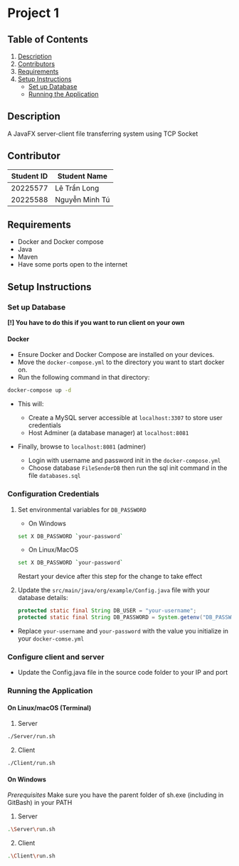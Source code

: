 # Project 1

## Table of Contents
1. [Description](#description)
2. [Contributors](#contributors)
3. [Requirements](#requirements)
4. [Setup Instructions](#setup-instructions)
    - [Set up Database](#set-up-database)
    - [Running the Application](#running-the-application)

## Description
A JavaFX server-client file transferring system using TCP Socket

## Contributor
| Student ID  | Student Name |
| ------------- | ------------- |
| 20225577 | Lê Trần Long  |
| 20225588  | Nguyễn Minh Tú  |

## Requirements
- Docker and Docker compose
- Java
- Maven
- Have some ports open to the internet

## Setup Instructions

### Set up Database

**[!] You have to do this if you want to run client on your own**

#### Docker
- Ensure Docker and Docker Compose are installed on your devices.
- Move the `docker-compose.yml` to the directory you want to start docker on.
- Run the following command in that directory:
```bash
docker-compose up -d
```
- This will:
    - Create a MySQL server accessible at `localhost:3307` to store user credentials
    - Host Adminer (a database manager) at `localhost:8081`
     
- Finally, browse to `localhost:8081` (adminer)
    - Login with username and password init in the `docker-compose.yml`
    - Choose database `FileSenderDB` then run the sql init command in the file `databases.sql`

### Configuration Credentials
1. Set environmental variables for `DB_PASSWORD`
    - On Windows
    ```sh
    set X DB_PASSWORD `your-password`
    ```
    - On Linux/MacOS
    ```sh
    set X DB_PASSWORD `your-password`
    ```
    Restart your device after this step for the change to take effect

2. Update the `src/main/java/org/example/Config.java` file with your database details:
    ```java
    protected static final String DB_USER = "your-username";
    protected static final String DB_PASSWORD = System.getenv("DB_PASSWORD");
    ```
- Replace `your-username` and `your-password` with the value you initialize in your `docker-comse.yml`

### Configure client and server
- Update the Config.java file in the source code folder to your IP and port

### Running the Application

#### On Linux/macOS (Terminal)

1. Server
```bash
./Server/run.sh
```
2. Client
```bash
./Client/run.sh
```

#### On Windows

*Prerequisites* Make sure you have the parent folder of sh.exe (including in GitBash) in your PATH

1. Server
```bash
.\Server\run.sh
```
2. Client
```bash
.\Client\run.sh
```

